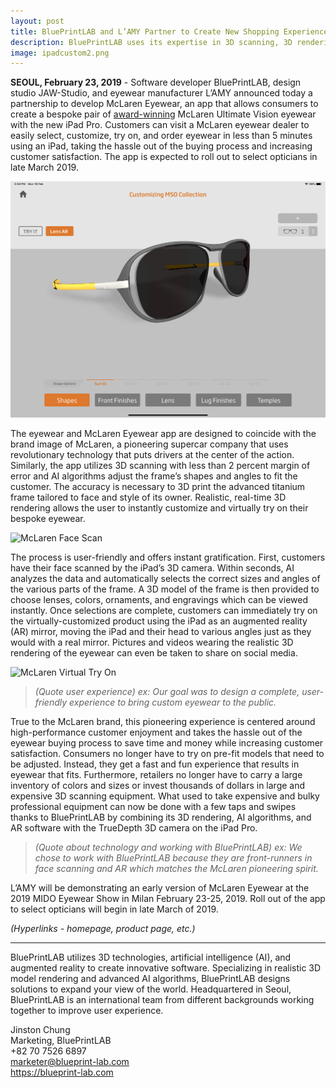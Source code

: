 ```yaml
---
layout: post
title: BluePrintLAB and L’AMY Partner to Create New Shopping Experience for Bespoke McLaren Eyewear with New iPad Pro App McLaren Eyewear
description: BluePrintLAB uses its expertise in 3D scanning, 3D rendering, and artificial intelligence (AI) algorithms with the new iPad Pro’s 3D camera to design an app that delivers a quick and easy buying experience for eyewear that fits you.
image: ipadcustom2.png
---
```


**SEOUL, February 23, 2019** - Software developer BluePrintLAB, design studio JAW-Studio, and eyewear manufacturer L’AMY announced today a partnership to develop McLaren Eyewear, an app that allows consumers to create a bespoke pair of [award-winning](https://en.silmoparis.com/Silmo-d-Or-Awards/2018-SILMO-d-Or-Laureates) McLaren Ultimate Vision eyewear with the new iPad Pro. Customers can visit a McLaren eyewear dealer to easily select, customize, try on, and order eyewear in less than 5 minutes using an iPad, taking the hassle out of the buying process and increasing customer satisfaction. The app is expected to roll out to select opticians in late March 2019.

![McLaren Customization Screen](/assets/images/ipadcustom1.png "McLaren Customization Screen")<br>

The eyewear and McLaren Eyewear app are designed to coincide with the brand image of McLaren, a pioneering supercar company that uses revolutionary technology that puts drivers at the center of the action. Similarly, the app utilizes 3D scanning with less than 2 percent margin of error and AI algorithms adjust the frame’s shapes and angles to fit the customer. The accuracy is necessary to 3D print the advanced titanium frame tailored to face and style of its owner. Realistic, real-time 3D rendering allows the user to instantly customize and virtually try on their bespoke eyewear.

![McLaren Face Scan](/assets/images/ipadscan.png "McLaren Face Scan")<br>

The process is user-friendly and offers instant gratification. First, customers have their face scanned by the iPad’s 3D camera. Within seconds, AI analyzes the data and automatically selects the correct sizes and angles of the various parts of the frame. A 3D model of the frame is then provided to choose lenses, colors, ornaments, and engravings which can be viewed instantly. Once selections are complete, customers can immediately try on the virtually-customized product using the iPad as an augmented reality (AR) mirror, moving the iPad and their head to various angles just as they would with a real mirror. Pictures and videos wearing the realistic 3D rendering of the eyewear can even be taken to share on social media. 

![McLaren Virtual Try On](/assets/images/ipadtryon.png "McLaren Virtual Try On")<br>

>*(Quote user experience) ex: Our goal was to design a complete, user-friendly experience to bring custom eyewear to the public.*

True to the McLaren brand, this pioneering experience is centered around high-performance customer enjoyment and takes the hassle out of the eyewear buying process to save time and money while increasing customer satisfaction. Consumers no longer have to try on pre-fit models that need to be adjusted. Instead, they get a fast and fun experience that results in eyewear that fits. Furthermore, retailers no longer have to carry a large inventory of colors and sizes or invest thousands of dollars in large and expensive 3D scanning equipment. What used to take expensive and bulky professional equipment can now be done with a few taps and swipes thanks to BluePrintLAB by combining its 3D rendering, AI algorithms, and AR software with the TrueDepth 3D camera on the iPad Pro.

>*(Quote about technology and working with BluePrintLAB) ex: We chose to work with BluePrintLAB because they are front-runners in face scanning and AR which matches the McLaren pioneering spirit.*

L’AMY will be demonstrating an early version of McLaren Eyewear at the 2019 MIDO Eyewear Show in Milan February 23-25, 2019. Roll out of the app to select opticians will begin in late March of 2019.

*(Hyperlinks - homepage, product page, etc.)*

***
BluePrintLAB utilizes 3D technologies, artificial intelligence (AI), and augmented reality to create innovative software. Specializing in realistic 3D model rendering and advanced AI algorithms, BluePrintLAB designs solutions to expand your view of the world. Headquartered in Seoul, BluePrintLAB is an international team from different backgrounds working together to improve user experience.

Jinston Chung<br>
Marketing, BluePrintLAB<br>
+82 70 7526 6897<br>
<marketer@blueprint-lab.com><br>
<https://blueprint-lab.com><br>
